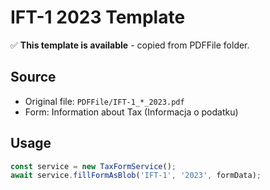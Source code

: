 # IFT-1 2023 Template

✅ **This template is available** - copied from PDFFile folder.

## Source
- Original file: `PDFFile/IFT-1_*_2023.pdf`
- Form: Information about Tax (Informacja o podatku)

## Usage
```typescript
const service = new TaxFormService();
await service.fillFormAsBlob('IFT-1', '2023', formData);
```

